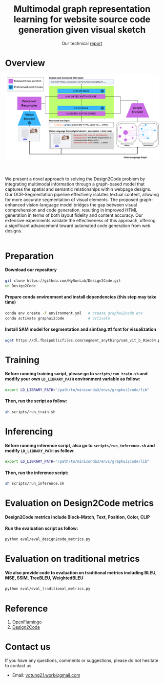 <div align="center">

# Multimodal graph representation learning for website source code generation given visual sketch

Our technical [report](Multimodal_Graph_Representation_Learning_For_Website_Generation_Based_on_Visual_Sketch.pdf) 
</div>

# Overview

![gvlm](architecture.png)

<br/><br/>
We present a novel approach to solving the Design2Code problem by integrating multimodal information through a graph-based model that captures the spatial and semantic relationships within webpage designs. Our OCR-Segmentation pipeline effectively isolates textual content, allowing for more accurate segmentation of visual elements. The proposed graph-enhanced vision-language model bridges the gap between visual comprehension and code generation, resulting in improved HTML generation in terms of both layout fidelity and content accuracy. Our extensive experiments validate the effectiveness of this approach, offering a significant advancement toward automated code generation from web designs.
<br/><br/>

# Preparation
#### Download our repository
```bash
git clone https://github.com/HySonLab/Design2Code.git
cd Design2Code
```

#### Prepare conda environment and install dependencies (this step may take time)
```bash
conda env create -f environment.yml   # create graphui2code env
conda activate graphui2code           # activate
```

#### Install SAM model for segmentation and simfang.ttf font for visualization
```bash
wget https://dl.fbaipublicfiles.com/segment_anything/sam_vit_b_01ec64.pth            # Install Segment Anything model
```

# Training
#### Before running training script, please go to `scripts/run_train.sh` and modify your own `LD_LIBRARY_PATH` environment variable as follow:
```bash
export LD_LIBRARY_PATH="/path/to/miniconda3/envs/graphui2code/lib"
```
#### Then, run the script as follow:
```bash
sh scripts/run_train.sh
```

# Inferencing
#### Before running inference script, also go to `scripts/run_inference.sh` and modify `LD_LIBRARY_PATH` as follow:
```bash
export LD_LIBRARY_PATH="/path/to/miniconda3/envs/graphui2code/lib"
```
#### Then, run the inference script:
```bash
sh scripts/run_inference.sh
```

# Evaluation on Design2Code metrics
#### Design2Code metrics include Block-Match, Text, Position, Color, CLIP
#### Run the evaluation script as follow:
```bash
python eval/eval_design2code_metrics.py
```

# Evaluation on traditional metrics
#### We also provide code to evaluation on traditional metrics including BLEU, MSE, SSIM, TreeBLEU, WeightedBLEU
```bash
python eval/eval_traditional_metrics.py
```

# Reference
1. [OpenFlamingo](https://github.com/mlfoundations/open_flamingo)
2. [Design2Code](https://github.com/NoviScl/Design2Code)

# Contact us
If you have any questions, comments or suggestions, please do not hesitate to contact us.
- Email: vdtung21.work@gmail.com
